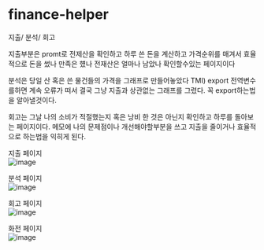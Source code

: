 # finance-helper
 
지출/ 분석/ 회고 <br>

지출부분은 promt로 전제산을 확인하고 하루 쓴 돈을 계산하고 가격순위를 매겨서 효율적으로 돈을 썼나 만족은 헀나 전재산은 얼마나 남았나 확인할수있는 페이지이다<br>

분석은 당일 산 혹은 쓴 물건들의 가격을 그래프로 만들어놓았다 TMI) export 전역변수를하면 계속 오류가 떠서 결국 그냥 지출과 상관없는 그래프를 그렸다. 꼭 export하는법을 알아낼것이다.<br>

회고는 그날 나의 소비가 적절했는지 혹은 낭비 한 것은 아닌지 확인하고 하루를 돌아보는 페이지이다. 메모에 나의 문제점이나 개선해야할부분을 쓰고 지출을 줄이거나 효율적으로 하는법을 익히게 된다.<br>

지출 페이지<br>
![image](https://user-images.githubusercontent.com/103891387/173385426-1264c018-d8bb-48c6-93ea-7c4e6b8ea34a.png)

분석 페이지<br>
![image](https://user-images.githubusercontent.com/103891387/173385580-7876e9d9-9528-42c9-acb3-7fa3f6fc02f6.png)

회고 페이지<br>
![image](https://user-images.githubusercontent.com/103891387/173385673-a45b9d6d-1aed-4cee-8d43-541a41f95399.png)

화전 페이지<br>
![image](https://user-images.githubusercontent.com/103891387/173543049-b614383d-942c-4b5d-871e-041dc58b062b.png)

